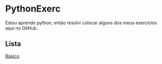 # PythonExerc
Estou aprendo python, então resolvi colocar alguns dos meus exercícios aqui no GitHub.
<br>

## Lista
[Básico](https://github.com/VitorAugustoCunha/PythonExerc/tree/main/PythonBasico)
